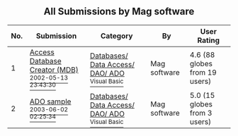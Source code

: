﻿<div align="center">

## All Submissions by Mag software

</div>

No.  | Submission | Category | By   | User Rating
---- | ---------- | -------- | ---- | -----------
1 | [Access Database Creator \(MDB\)<br /><sup>2002-05-13 23:43:30</sup>](https://github.com/Planet-Source-Code/mag-software-access-database-creator-mdb__1-34762) | [Databases/ Data Access/ DAO/ ADO<br /><sup>Visual Basic</sup>](../ByCategory/databases-data-access-dao-ado__1-6.md) | Mag software | 4.6 (88 globes from 19 users)
2 | [ADO sample<br /><sup>2003-06-02 02:25:34</sup>](https://github.com/Planet-Source-Code/mag-software-ado-sample__1-45986) | [Databases/ Data Access/ DAO/ ADO<br /><sup>Visual Basic</sup>](../ByCategory/databases-data-access-dao-ado__1-6.md) | Mag software | 5.0 (15 globes from 3 users)
